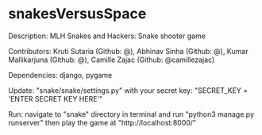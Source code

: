 # snakesVersusSpace
Description: MLH Snakes and Hackers: Snake shooter game

Contributors: Kruti Sutaria (Github: @), Abhinav Sinha (Github: @), Kumar Mallikarjuna (Github: @), Camille Zajac (Github: @camillezajac)

Dependencies: django, pygame

Update: "snake/snake/settings.py" with your secret key: "SECRET_KEY = 'ENTER SECRET KEY HERE'"

Run: navigate to "snake" directory in terminal and run "python3 manage.py runserver" then play the game at "http://localhost:8000/"
